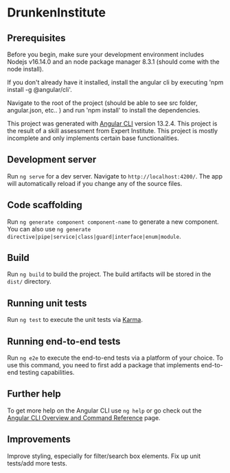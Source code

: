 # DrunkenInstitute

## Prerequisites
Before you begin, make sure your development environment includes Nodejs v16.14.0 and an node package manager 8.3.1 (should come with the node install).

If you don't already have it installed, install the angular cli by executing 'npm install -g @angular/cli'.

Navigate to the root of the project (should be able to see src folder, angular.json, etc.. ) and run 'npm install' to install the dependencies.

This project was generated with [Angular CLI](https://github.com/angular/angular-cli) version 13.2.4.
This project is the result of a skill assessment from Expert Institute. This project is mostly incomplete and only implements certain base functionalities.

## Development server

Run `ng serve` for a dev server. Navigate to `http://localhost:4200/`. The app will automatically reload if you change any of the source files.

## Code scaffolding

Run `ng generate component component-name` to generate a new component. You can also use `ng generate directive|pipe|service|class|guard|interface|enum|module`.

## Build

Run `ng build` to build the project. The build artifacts will be stored in the `dist/` directory.

## Running unit tests

Run `ng test` to execute the unit tests via [Karma](https://karma-runner.github.io).

## Running end-to-end tests

Run `ng e2e` to execute the end-to-end tests via a platform of your choice. To use this command, you need to first add a package that implements end-to-end testing capabilities.

## Further help

To get more help on the Angular CLI use `ng help` or go check out the [Angular CLI Overview and Command Reference](https://angular.io/cli) page.

## Improvements
Improve styling, especially for filter/search box elements. Fix up unit tests/add more tests.
